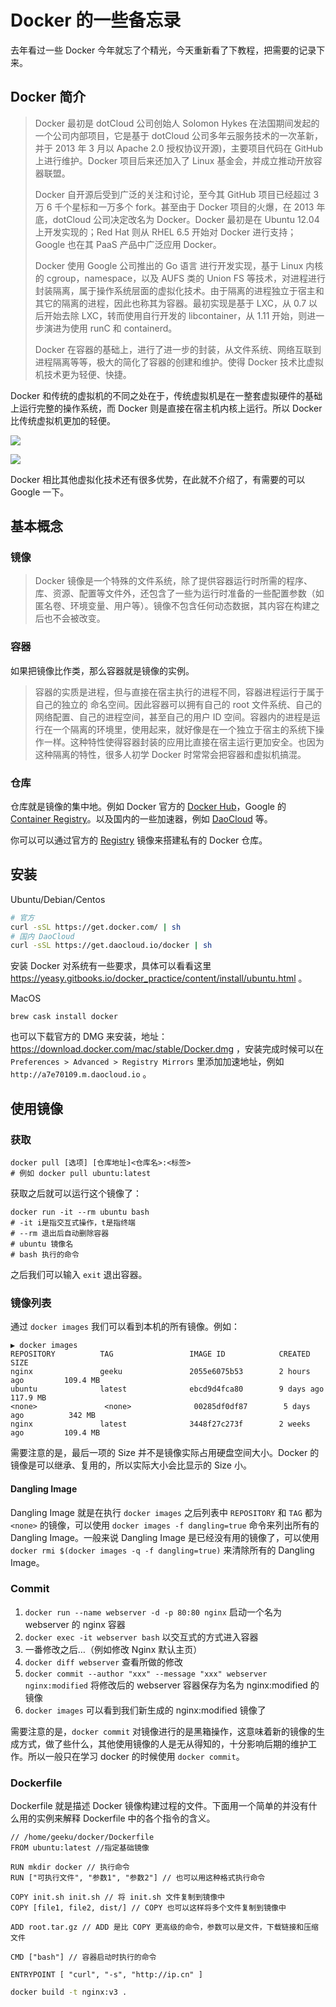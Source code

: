 # Docker 的一些备忘录


去年看过一些 Docker 今年就忘了个精光，今天重新看了下教程，把需要的记录下来。


## Docker 简介

> Docker 最初是 dotCloud 公司创始人 Solomon Hykes 在法国期间发起的一个公司内部项目，它是基于 dotCloud 公司多年云服务技术的一次革新，并于 2013 年 3 月以 Apache 2.0 授权协议开源)，主要项目代码在 GitHub 上进行维护。Docker 项目后来还加入了 Linux 基金会，并成立推动开放容器联盟。
> 
> Docker 自开源后受到广泛的关注和讨论，至今其 GitHub 项目已经超过 3 万 6 千个星标和一万多个 fork。甚至由于 Docker 项目的火爆，在 2013 年底，dotCloud 公司决定改名为 Docker。Docker 最初是在 Ubuntu 12.04 上开发实现的；Red Hat 则从 RHEL 6.5 开始对 Docker 进行支持；Google 也在其 PaaS 产品中广泛应用 Docker。
> 
> Docker 使用 Google 公司推出的 Go 语言 进行开发实现，基于 Linux 内核的 cgroup，namespace，以及 AUFS 类的 Union FS 等技术，对进程进行封装隔离，属于操作系统层面的虚拟化技术。由于隔离的进程独立于宿主和其它的隔离的进程，因此也称其为容器。最初实现是基于 LXC，从 0.7 以后开始去除 LXC，转而使用自行开发的 libcontainer，从 1.11 开始，则进一步演进为使用 runC 和 containerd。
> 
> Docker 在容器的基础上，进行了进一步的封装，从文件系统、网络互联到进程隔离等等，极大的简化了容器的创建和维护。使得 Docker 技术比虚拟机技术更为轻便、快捷。


Docker 和传统的虚拟机的不同之处在于，传统虚拟机是在一整套虚拟硬件的基础上运行完整的操作系统，而 Docker 则是直接在宿主机内核上运行。所以 Docker 比传统虚拟机更加的轻便。


![](http://oqi1no0ip.bkt.clouddn.com/14956997432469.png)


![](http://oqi1no0ip.bkt.clouddn.com/14956997530603.png)



Docker 相比其他虚拟化技术还有很多优势，在此就不介绍了，有需要的可以 Google 一下。

## 基本概念

### 镜像

> Docker 镜像是一个特殊的文件系统，除了提供容器运行时所需的程序、库、资源、配置等文件外，还包含了一些为运行时准备的一些配置参数（如匿名卷、环境变量、用户等）。镜像不包含任何动态数据，其内容在构建之后也不会被改变。
    
    
### 容器

如果把镜像比作类，那么容器就是镜像的实例。

> 容器的实质是进程，但与直接在宿主执行的进程不同，容器进程运行于属于自己的独立的 命名空间。因此容器可以拥有自己的 root 文件系统、自己的网络配置、自己的进程空间，甚至自己的用户 ID 空间。容器内的进程是运行在一个隔离的环境里，使用起来，就好像是在一个独立于宿主的系统下操作一样。这种特性使得容器封装的应用比直接在宿主运行更加安全。也因为这种隔离的特性，很多人初学 Docker 时常常会把容器和虚拟机搞混。


### 仓库

仓库就是镜像的集中地。例如 Docker 官方的 [Docker Hub](https://hub.docker.com/)，Google 的 [Container Registry](https://cloud.google.com/container-registry/)。以及国内的一些加速器，例如 [DaoCloud](https://www.daocloud.io/mirror#accelerator-doc) 等。

你可以可以通过官方的 [Registry](https://hub.docker.com/_/registry/) 镜像来搭建私有的 Docker 仓库。

## 安装

Ubuntu/Debian/Centos

```bash
# 官方
curl -sSL https://get.docker.com/ | sh 
# 国内 DaoCloud
curl -sSL https://get.daocloud.io/docker | sh
```

安装 Docker 对系统有一些要求，具体可以看看这里 https://yeasy.gitbooks.io/docker_practice/content/install/ubuntu.html 。

MacOS

```
brew cask install docker
```

也可以下载官方的 DMG 来安装，地址：https://download.docker.com/mac/stable/Docker.dmg ，安装完成时候可以在 `Preferences > Advanced > Registry Mirrors` 里添加加速地址，例如 `http://a7e70109.m.daocloud.io` 。

## 使用镜像

### 获取

```
docker pull [选项] [仓库地址]<仓库名>:<标签>
# 例如 docker pull ubuntu:latest
```

获取之后就可以运行这个镜像了：

```
docker run -it --rm ubuntu bash
# -it i是指交互式操作，t是指终端
# --rm 退出后自动删除容器
# ubuntu 镜像名
# bash 执行的命令
```

之后我们可以输入 `exit` 退出容器。


### 镜像列表

通过 `docker images` 我们可以看到本机的所有镜像。例如：

```
▶ docker images
REPOSITORY          TAG                 IMAGE ID            CREATED             SIZE
nginx               geeku               2055e6075b53        2 hours ago         109.4 MB
ubuntu              latest              ebcd9d4fca80        9 days ago          117.9 MB
<none>               <none>              00285df0df87        5 days ago          342 MB
nginx               latest              3448f27c273f        2 weeks ago         109.4 MB
```

需要注意的是，最后一项的 Size 并不是镜像实际占用硬盘空间大小。Docker 的镜像是可以继承、复用的，所以实际大小会比显示的 Size 小。

#### Dangling Image

Dangling Image 就是在执行 `docker images` 之后列表中 `REPOSITORY` 和 `TAG` 都为 `<none>` 的镜像，可以使用 `docker images -f dangling=true` 命令来列出所有的 Dangling Image。一般来说 Dangling Image 是已经没有用的镜像了，可以使用 ` docker rmi $(docker images -q -f dangling=true)` 来清除所有的 Dangling Image。

### Commit

1. `docker run --name webserver -d -p 80:80 nginx` 启动一个名为 webserver 的 nginx 容器
2. `docker exec -it webserver bash` 以交互式的方式进入容器
3. 一番修改之后…（例如修改 Nginx 默认主页）
4. `docker diff webserver` 查看所做的修改
5. `docker commit --author "xxx" --message "xxx" webserver nginx:modified` 将修改后的 webserver 容器保存为名为 nginx:modified 的镜像
6. `docker images` 可以看到我们新生成的 nginx:modified 镜像了

需要注意的是，`docker commit` 对镜像进行的是黑箱操作，这意味着新的镜像的生成方式，做了些什么，其他使用镜像的人是无从得知的，十分影响后期的维护工作。所以一般只在学习 docker 的时候使用 `docker commit`。

### Dockerfile

Dockerfile 就是描述 Docker 镜像构建过程的文件。下面用一个简单的并没有什么用的实例来解释 Dockerfile 中的各个指令的含义。

```docker
// /home/geeku/docker/Dockerfile
FROM ubuntu:latest //指定基础镜像

RUN mkdir docker // 执行命令
RUN ["可执行文件", "参数1", "参数2"] // 也可以用这种格式执行命令

COPY init.sh init.sh // 将 init.sh 文件复制到镜像中
COPY [file1, file2, dist/] // COPY 也可以这样将多个文件复制到镜像中

ADD root.tar.gz // ADD 是比 COPY 更高级的命令，参数可以是文件，下载链接和压缩文件

CMD ["bash"] // 容器启动时执行的命令

ENTRYPOINT [ "curl", "-s", "http://ip.cn" ]

```

```bash
docker build -t nginx:v3 .
```

